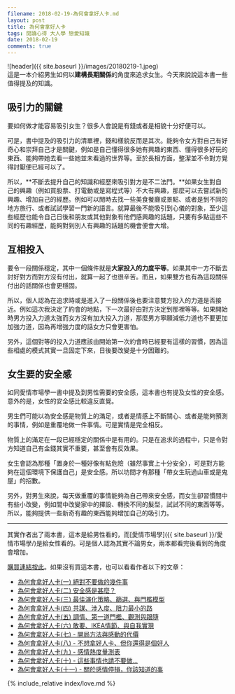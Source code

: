 ```yaml
---
filename: 2018-02-19-為何會拿好人卡.md
layout: post
title: 為何會拿好人卡
tags: 閱讀心得 大人學 戀愛知識
date: 2018-02-19
comments: true
---
```


![header]({{ site.baseurl }}/images/20180219-1.jpeg)  
這是一本介紹男生如何以**建構長期關係**的角度來追求女生。今天來說說這本書一些值得提及的知識。

## 吸引力的關鍵

要如何做才能容易吸引女生？很多人會說是有錢或者是相貌十分好便可以。

可是，書中提及的吸引力的清單裡，錢和樣貌反而是其次。能夠令女方對自己有好奇心和崇拜自己才是關鍵，例如是自己懂得很多她有興趣的東西、懂得很多好玩的東西、能夠帶她去看一些她並未看過的世界等。至於長相方面，整潔並不令對方覺得討厭便已經可以了。

所以，**不斷去提升自己的知識和經歷來吸引對方是不二法門。**如果女生對自己的興趣（例如買股票、打電動或是寫程式等）不大有興趣，那麼可以去嘗試新的興趣、增加自己的經歷。例如可以閒時去找一些美食餐廳或景點、或者是到不同的地方旅行、或者試試學習一門新的語言。就算最後不能吸引到心儀的對象，至少這些經歷也能令自己日後和朋友或其他對象有他們感興趣的話題，只要有多點這些不同的有趣經歷，能夠對到別人有興趣的話題的機會便會大增。

## 互相投入

要令一段關係穩定，其中一個條件就是**大家投入的力度平等**。如果其中一方不斷去討好對方而對方沒有付出，就算一起了也很辛苦。而且，如果雙方也有為這段關係付出的話關係也會更穩固。

所以，個人認為在追求時或是進入了一段關係後也要注意雙方投入的力道是否接近。例如這次我決定了約會的地點，下一次最好由對方決定到那裡等等。如果開始時男方投入力道太強而女方沒有加大投入力道，那麼男方寧願減低力道也不要更加加強力道，因為再增強力度的話女方只會更害怕。

另外，這個對等的投入力道應該由開始第一次約會時已經要有這樣的習慣，因為這些相處的模式其實一旦固定下來，日後要改變是十分困難的。

## 女生要的安全感

如同愛情市場學一書中提及到男性需要的安全感，這本書也有提及女性的安全感。意外的是，女性的安全感比較違反直覺。

男生們可能以為安全感是物質上的滿足，或者是情感上不斷關心、或者是能夠預測的事情，例如是重覆地做一件事情。可是實情是完全相反。

物質上的滿足在一段已經穩定的關係中是有用的。只是在追求的過程中，只是令對方知道自己有金錢其實不重要，甚至會有反效果。

女生會認為那種「置身於一種好像有點危險（雖然事實上十分安全），可是對方能夠在這個環境下保護自己」是安全感。所以坊間才有那種「帶女生玩過山車或是鬼屋」的招數。

另外，對男生來說，每天做重覆的事情能夠為自己帶來安全感，而女生卻習慣間中有些小改變，例如間中改變家中的擇設、轉換不同的髮型，試試不同的東西等等。所以，能夠提供一些新奇有趣的東西能夠增加自己的吸引力。

---

其實作者出了兩本書，這本是給男性看的，而[愛情市場學]({{ site.baseurl }}/愛情市場學/)是給女性看的。可是個人認為其實不論男女，兩本都看完後看到的角度會增加。

[購買連結按此](https://affiliate.api.rakuten.com.tw/redirect?nw=tw&site=afl&a=70e7730037c4919c3b07ebee1c0ba13e6d976d318e11ed67079454c7fb6d86ca13310e276a315caf&ar=04807bcfb55a17c813df6455fee59a174d2be74dead33539079454c7fb6d86caea7962ca1ba51725&cs=76463744d7e123485ac9f46cefc23228&pr=4797c7006de28fbf&ap=pr%3D4797c7006de28fbf&e=1&url=https%3A%2F%2Fwww.rakuten.com.tw%2Fshop%2Freadingtimes%2Fproduct%2FVUU0013%3Fscid%3Drafp-)。如果沒有買這本書，也可以看看作者以下的文章：
* [為何會拿好人卡(一) 絕對不要做的幾件事](https://www.darencademy.com/article/view/id/7760)
* [為何會拿好人卡(二) 安全感是甚麼？](https://www.darencademy.com/article/view/id/8101)
* [為何會拿好人卡(三) 最佳演化策略、篩選、與門檻模型](https://www.darencademy.com/article/view/id/8573)
* [為何會拿好人卡(四) 共謀、涉入度、阻力最小的路](https://www.darencademy.com/article/view/id/8922)
* [為何會拿好人卡(五) 調情、第一道門檻、觀測與跟隨](https://www.darencademy.com/article/view/id/10181)
* [為何會拿好人卡(六) 敢要、IKEA情節、與自我實現](https://www.darencademy.com/article/view/id/11122)
* [為何會拿好人卡(七) - 開局方法與感動的代價](https://www.darencademy.com/article/view/id/11745)
* [為何會拿好人卡(八) - 不想拿好人卡、但你還得是個好人](https://www.darencademy.com/article/view/id/11996)
* [為何會拿好人卡(九) - 感情熱度量測表](https://www.darencademy.com/article/view/id/12416)
* [為何會拿好人卡(十) - 這些事情也請不要做…](https://www.darencademy.com/article/view/id/13044)
* [為何會拿好人卡(十一) - 關於感情停損，你該知道的事](https://www.darencademy.com/article/view/id/13870)

{% include_relative index/love.md %}